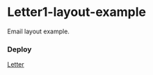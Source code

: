 # Letter1-layout-example
Email layout example.

### Deploy
[Letter](https://orla90.github.io/letter-example1/)
